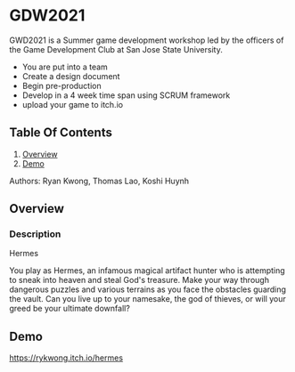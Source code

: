 # GDW2021
  GWD2021 is a Summer game development workshop led by the officers of the Game Development Club at San Jose State University.
  * You are put into a team
  * Create a design document 
  * Begin pre-production
  * Develop in a 4 week time span using SCRUM framework
  * upload your game to itch.io
## Table Of Contents
1. [Overview](#Overview)
2. [Demo](#Demo)

Authors: Ryan Kwong, Thomas Lao, Koshi Huynh

## Overview

### Description

Hermes

You play as Hermes, an infamous magical artifact hunter who is attempting to sneak into heaven and steal God's treasure. 
Make your way through dangerous puzzles and various terrains as you face the obstacles guarding the vault. 
Can you live up to your namesake, the god of thieves, or will your greed be your ultimate downfall?  

## Demo

https://rykwong.itch.io/hermes


